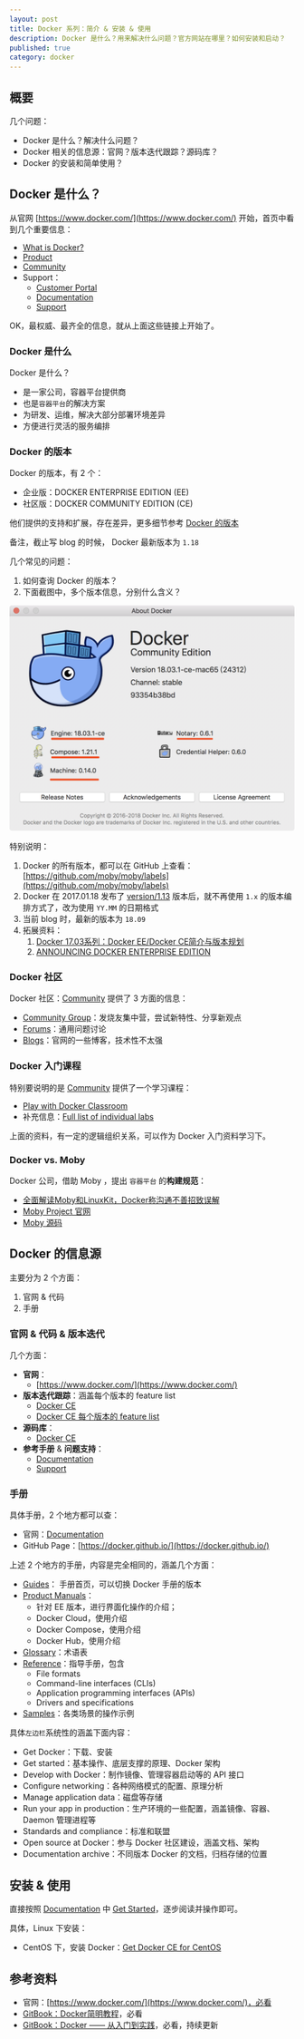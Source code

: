 ```yaml
---
layout: post
title: Docker 系列：简介 & 安装 & 使用
description: Docker 是什么？用来解决什么问题？官方网站在哪里？如何安装和启动？
published: true
category: docker
---
```


## 概要

几个问题：

* Docker 是什么？解决什么问题？
* Docker 相关的信息源：官网？版本迭代跟踪？源码库？
* Docker 的安装和简单使用？

## Docker 是什么？

从官网 [https://www.docker.com/](https://www.docker.com/) 开始，首页中看到几个重要信息：

* [What is Docker?](https://www.docker.com/what-docker)
* [Product](https://www.docker.com/get-docker)
* [Community](https://www.docker.com/docker-community)
* Support：
	* [Customer Portal](https://success.docker.com/)
	* [Documentation](https://docs.docker.com/)
	* [Support](https://success.docker.com/support)

OK，最权威、最齐全的信息，就从上面这些链接上开始了。


### Docker 是什么

Docker 是什么？

* 是一家公司，容器平台提供商
* 也是`容器平台`的解决方案
* 为研发、运维，解决大部分部署环境差异
* 方便进行灵活的服务编排

### Docker 的版本

Docker 的版本，有 2 个：

* 企业版：DOCKER ENTERPRISE EDITION (EE)
* 社区版：DOCKER COMMUNITY EDITION (CE)

他们提供的支持和扩展，存在差异，更多细节参考 [Docker 的版本](https://www.docker.com/get-docker)

备注，截止写 blog 的时候， Docker 最新版本为 `1.18`

几个常见的问题：

1. 如何查询 Docker 的版本？
2. 下面截图中，多个版本信息，分别什么含义？

![](/images/docker-series/docker-version-of-mac.png)

特别说明：

1. Docker 的所有版本，都可以在 GitHub 上查看： [https://github.com/moby/moby/labels](https://github.com/moby/moby/labels)
2. Docker 在 2017.01.18 发布了 [version/1.13](https://github.com/moby/moby/labels/version%2F1.13) 版本后，就不再使用 `1.x` 的版本编排方式了，改为使用 `YY.MM` 的日期格式
3. 当前 blog 时，最新的版本为 `18.09`
4. 拓展资料：
	1. [Docker 17.03系列：Docker EE/Docker CE简介与版本规划](http://itmuch.com/docker/docker-1/)
	2. [ANNOUNCING DOCKER ENTERPRISE EDITION](https://blog.docker.com/2017/03/docker-enterprise-edition/)


### Docker 社区

Docker 社区：[Community](https://www.docker.com/docker-community) 提供了 3 方面的信息：

* [Community Group](https://community.docker.com/registrations/groups/4316)：发烧友集中营，尝试新特性、分享新观点
* [Forums](https://forums.docker.com/)：通用问题讨论
* [Blogs](https://blog.docker.com/)：官网的一些博客，技术性不太强

### Docker 入门课程

特别要说明的是 [Community](https://www.docker.com/docker-community) 提供了一个学习课程：

* [Play with Docker Classroom](https://training.play-with-docker.com/)
* 补充信息：[Full list of individual labs](https://training.play-with-docker.com/alacart/)

上面的资料，有一定的逻辑组织关系，可以作为 Docker 入门资料学习下。



### Docker vs. Moby

Docker 公司，借助 Moby ，提出 `容器平台` 的**构建规范**：

* [全面解读Moby和LinuxKit，Docker称沟通不善招致误解](http://www.infoq.com/cn/news/2017/05/Moby-LinuxKit-Docker)
* [Moby Project 官网](http://www.mobyproject.org/)
* [Moby 源码](https://github.com/moby/moby)



## Docker 的信息源

主要分为 2 个方面：

1. 官网 & 代码
1. 手册

### 官网 & 代码 & 版本迭代

几个方面：

* **官网**：
	* [https://www.docker.com/](https://www.docker.com/)
* **版本迭代跟踪**：涵盖每个版本的 feature list
	* [Docker CE](https://github.com/docker/docker-ce)
	* [Docker CE 每个版本的 feature list](https://github.com/docker/docker-ce/releases)
* **源码库**：
	* [Docker CE](https://github.com/docker/docker-ce)
* **参考手册** & **问题支持**：
	* [Documentation](https://docs.docker.com/)
	* [Support](https://success.docker.com/support)


### 手册

具体手册，2 个地方都可以查：

* 官网：[Documentation](https://docs.docker.com/)
* GitHub Page：[https://docker.github.io/](https://docker.github.io/)

上述 2 个地方的手册，内容是完全相同的，涵盖几个方面：

* [Guides](https://docker.github.io/)： 手册首页，可以切换 Docker 手册的版本
* [Product Manuals](https://docker.github.io/ee/)：
	* 针对 EE 版本，进行界面化操作的介绍；
	* Docker Cloud，使用介绍
	* Docker Compose，使用介绍
	* Docker Hub，使用介绍
* [Glossary](https://docker.github.io/glossary/)：术语表
* [Reference](https://docker.github.io/reference/)：指导手册，包含 
	* File formats
	* Command-line interfaces (CLIs)
	* Application programming interfaces (APIs)
	* Drivers and specifications
* [Samples](https://docker.github.io/samples/)：各类场景的操作示例


具体`左边栏`系统性的涵盖下面内容：

* Get Docker：下载、安装
* Get started：基本操作、底层支撑的原理、Docker 架构
* Develop with Docker：制作镜像、管理容器启动等的 API 接口
* Configure networking：各种网络模式的配置、原理分析
* Manage application data：磁盘等存储
* Run your app in production：生产环境的一些配置，涵盖镜像、容器、Daemon 管理进程等
* Standards and compliance：标准和联盟
* Open source at Docker：参与 Docker 社区建设，涵盖文档、架构
* Documentation archive：不同版本 Docker 的文档，归档存储的位置


## 安装 & 使用

直接按照 [Documentation](https://docs.docker.com/) 中 [Get Started](https://docker.github.io/get-started/)，逐步阅读并操作即可。

具体，Linux 下安装：

* CentOS 下，安装 Docker：[Get Docker CE for CentOS](https://docs.docker.com/install/linux/docker-ce/centos)


## 参考资料

* 官网：[https://www.docker.com/](https://www.docker.com/)，必看
* [GitBook：Docker简明教程](https://legacy.gitbook.com/book/jiajially/dockerguide/details)，必看
* [GitBook：Docker —— 从入门到实践](https://legacy.gitbook.com/book/yeasy/docker_practice/details)，必看，持续更新












[NingG]:    http://ningg.github.com  "NingG"
